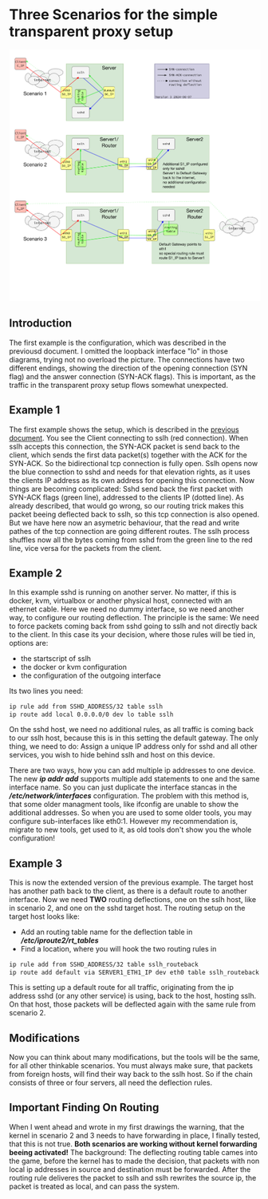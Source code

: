 # Three Scenarios for the simple transparent proxy setup #

![Simple Transparent Proxy Examples](./sslh-examples-v3.png)

## Introduction ##
The first example is the configuration, which was described in the previousd document. I omitted the loopback interface "lo" in those diagrams, trying not no overload the picture. 
The connections have two different endings, showing the direction of the opening connection (SYN flag) and the answer connection (SYN-ACK flags). This is important, as the traffic in the transparent proxy setup flows somewhat unexpected.

## Example 1 ##
The first example shows the setup, which is described in the [previous document](./simple_transparent_proxy.md). You see the Client connecting to sslh (red connection). When sslh accepts this connection, the SYN-ACK packet is send back to the client, which sends the first data packet(s) together with the ACK for the SYN-ACK. So the bidirectional tcp connection is fully open.
Sslh opens now the blue connection to sshd and needs for that elevation rights, as it uses the clients IP address as its own address for opening this connection. Now things are becoming complicated: Sshd send back the first packet with SYN-ACK flags (green line), addressed to the clients IP (dotted line). As already described, that would go wrong, so our routing trick makes this packet beeing deflected back to sslh, so this tcp connection is also opened. But we have here now an asymetric behaviour, that the read and write pathes of the tcp connection are going different routes.
The sslh process shuffles now all the bytes coming from sshd from the green line to the red line, vice versa for the packets from the client.

## Example 2 ##
In this example sshd is running on another server. No matter, if this is docker, kvm, virtualbox or another physical host, connected with an ethernet cable. Here we need no dummy interface, so we need another way, to configure our routing deflection.  The principle is the same: We need to force packets coming back from sshd going to sslh and not directly back to the client.
In this case its your decision, where those rules will be tied in, options are:

* the startscript of sslh
* the docker or kvm configuration
* the configuration of the outgoing interface

Its two lines you need:
```
ip rule add from SSHD_ADDRESS/32 table sslh
ip route add local 0.0.0.0/0 dev lo table sslh
```
On the sshd host, we need no additional rules, as all traffic is coming back to our sslh host, because this is in this setting the default gateway.  The only thing, we need to do: Assign a unique IP address only for sshd and all other services, you wish to hide behind sslh and host on this device.

There are two ways, how you can add multiple ip addresses to one device. The new _**ip addr add**_ supports multiple add statements to one and the same interface name. So you can just duplicate the interface stancas in the _**/etc/network/interfaces**_ configuration. The problem with this method is, that some older managment tools, like ifconfig are unable to show the additional addresses. So when you are used to some older tools, you may configure sub-interfaces like eth0:1.
However my recommendation is, migrate to new tools, get used to it, as old tools don't show you the whole configuration!

## Example 3 ##
This is now the extended version of the previous example. The target host has another path back to the client, as there is a default route to another interface. Now we need **TWO** routing deflections, one on the sslh host, like in scenario 2, and one on the sshd target host.
The routing setup on the target host looks like:
* Add an routing table name for the deflection table in _**/etc/iproute2/rt_tables**_
* Find a location, where you will hook the two routing rules in
```
ip rule add from SSHD_ADDRESS/32 table sslh_routeback
ip route add default via SERVER1_ETH1_IP dev eth0 table sslh_routeback

```
This is setting up a default route for all traffic, originating from the ip address sshd (or any other service) is using, back to the host, hosting sslh. On that host, those packets will be deflected again with the same rule from scenario 2.

## Modifications ##
Now you can think about many modifications, but the tools will be the same, for all other thinkable scenarios. You must always make sure, that packets from foreign hosts, will find their way back to the sslh host. So if the chain consists of three or four servers, all need the deflection rules. 

## Important Finding On Routing ##
When I went ahead and wrote in my first drawings the warning, that the kernel in scenario 2 and 3 needs to have forwarding in place, I finally tested, that this is not true. **Both scenarios are working without kernel forwarding beeing activated!**
The background:  The deflecting routing table cames into the game, before the kernel has to made the decision, that packets with non local ip addresses in source and destination must be forwarded. After the routing rule deliveres the packet to sslh and sslh rewrites the source ip, the packet is treated as local, and can pass the system.
